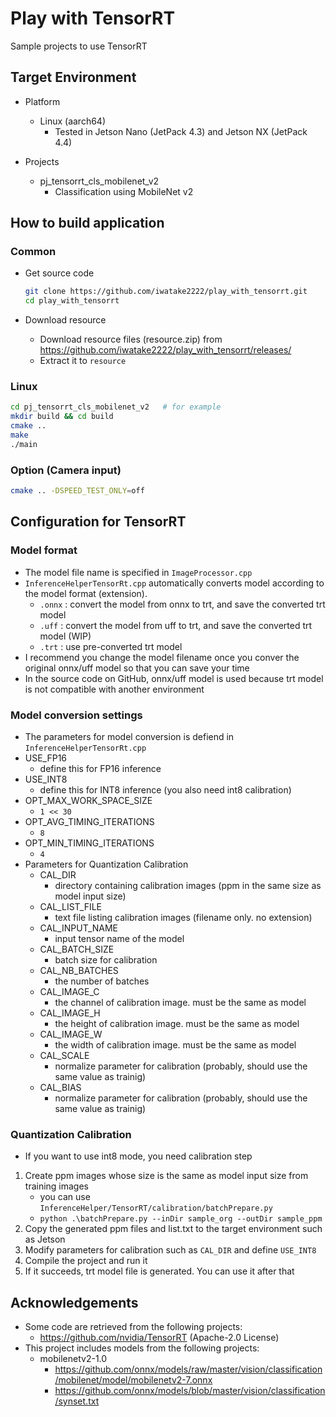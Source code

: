 # Play with TensorRT
Sample projects to use TensorRT

## Target Environment
- Platform
	- Linux (aarch64)
		- Tested in Jetson Nano (JetPack 4.3) and Jetson NX (JetPack 4.4)

- Projects
	- pj_tensorrt_cls_mobilenet_v2
		- Classification using MobileNet v2


## How to build application
### Common 
- Get source code
	```sh
	git clone https://github.com/iwatake2222/play_with_tensorrt.git
	cd play_with_tensorrt
	```

- Download resource
	- Download resource files (resource.zip) from https://github.com/iwatake2222/play_with_tensorrt/releases/ 
	- Extract it to `resource`

### Linux
```sh
cd pj_tensorrt_cls_mobilenet_v2   # for example
mkdir build && cd build
cmake ..
make
./main
```

### Option (Camera input)
```sh
cmake .. -DSPEED_TEST_ONLY=off
```

## Configuration for TensorRT
### Model format
- The model file name is specified in `ImageProcessor.cpp`
- `InferenceHelperTensorRt.cpp` automatically converts model according to the model format (extension).
	- `.onnx` : convert the model from onnx to trt, and save the converted trt model
	- `.uff` : convert the model from uff to trt, and save the converted trt model (WIP)
	- `.trt` : use pre-converted trt model
- I recommend you change the model filename once you conver the original onnx/uff model so that you can save your time
- In the source code on GitHub, onnx/uff model is used because trt model is not compatible with another environment

### Model conversion settings
- The parameters for model conversion is defiend in `InferenceHelperTensorRt.cpp`
- USE_FP16
	- define this for FP16 inference
- USE_INT8
	- define this for INT8 inference (you also need int8 calibration)
- OPT_MAX_WORK_SPACE_SIZE
	- `1 << 30`
- OPT_AVG_TIMING_ITERATIONS
 	- `8`
- OPT_MIN_TIMING_ITERATIONS
 	- `4`
- Parameters for Quantization Calibration
	- CAL_DIR
		- directory containing calibration images (ppm in the same size as model input size)
	- CAL_LIST_FILE
	 	- text file listing calibration images (filename only. no extension)
	- CAL_INPUT_NAME
	 	- input tensor name of the model
	- CAL_BATCH_SIZE
	 	- batch size for calibration
	- CAL_NB_BATCHES
	 	- the number of batches
	- CAL_IMAGE_C
	 	- the channel of calibration image. must be the same as model
	- CAL_IMAGE_H
	 	- the height of calibration image. must be the same as model
	- CAL_IMAGE_W
	 	- the width of calibration image. must be the same as model
	- CAL_SCALE
	 	- normalize parameter for calibration (probably, should use the same value as trainig)
	- CAL_BIAS
	 	- normalize parameter for calibration (probably, should use the same value as trainig)

### Quantization Calibration
- If you want to use int8 mode, you need calibration step
1. Create ppm images whose size is the same as model input size from training images
	- you can use `InferenceHelper/TensorRT/calibration/batchPrepare.py`
	- `python .\batchPrepare.py --inDir sample_org --outDir sample_ppm `
2. Copy the generated ppm files and list.txt to the target environment such as Jetson
3. Modify parameters for calibration such as `CAL_DIR` and define `USE_INT8`
4. Compile the project and run it
5. If it succeeds, trt model file is generated. You can use it after that

## Acknowledgements
- Some code are retrieved from the following projects:
	- https://github.com/nvidia/TensorRT (Apache-2.0 License)
- This project includes models from the following projects:
	- mobilenetv2-1.0
		- https://github.com/onnx/models/raw/master/vision/classification/mobilenet/model/mobilenetv2-7.onnx
		- https://github.com/onnx/models/blob/master/vision/classification/synset.txt

